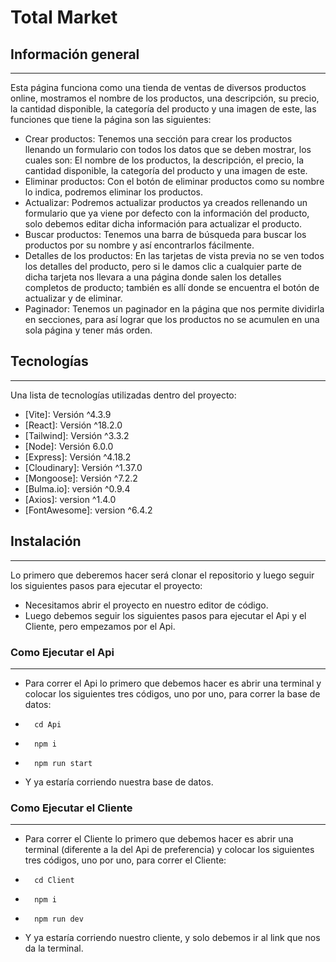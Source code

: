 # Total Market

## Información general
***
Esta página funciona como una tienda de ventas de diversos productos online, mostramos el nombre de los productos, una descripción, su precio, la cantidad disponible, la categoría del producto y una imagen de este, las funciones que tiene la página son las siguientes:

* Crear productos: Tenemos una sección para crear los productos llenando un formulario con todos los datos que se deben mostrar, los cuales son: El nombre de los productos, la descripción, el precio, la cantidad disponible, la categoría del producto y una imagen de este.
* Eliminar productos: Con el botón de eliminar productos como su nombre lo indica, podremos eliminar los productos. 
* Actualizar: Podremos actualizar productos ya creados rellenando un formulario que ya viene por defecto con la información del producto, solo debemos editar dicha información para actualizar el producto.  
* Buscar productos: Tenemos una barra de búsqueda para buscar los productos por su nombre y así encontrarlos fácilmente. 
* Detalles de los productos: En las tarjetas de vista previa no se ven todos los detalles del producto, pero si le damos clic a cualquier parte de dicha tarjeta nos llevara a una página donde salen los detalles completos de producto; también es allí donde se encuentra el botón de actualizar y de eliminar.
* Paginador: Tenemos un paginador en la página que nos permite dividirla en secciones, para así lograr que los productos no se acumulen en una sola página y tener más orden.

## Tecnologías
***
Una lista de tecnologías utilizadas dentro del proyecto:
* [Vite]: Versión ^4.3.9
* [React]: Versión ^18.2.0
* [Tailwind]: Versión ^3.3.2
* [Node]: Versión 6.0.0
* [Express]: Versión ^4.18.2   
* [Cloudinary]: Versión ^1.37.0 
* [Mongoose]: Versión ^7.2.2
* [Bulma.io]: versión ^0.9.4
* [Axios]: version ^1.4.0
* [FontAwesome]: version ^6.4.2
## Instalación
***
Lo primero que deberemos hacer será clonar el repositorio y luego seguir los siguientes pasos para ejecutar el proyecto:

* Necesitamos abrir el proyecto en nuestro editor de código. 
* Luego debemos seguir los siguientes pasos para ejecutar el Api y el Cliente, pero empezamos por el Api.

### Como Ejecutar el Api
***
* Para correr el Api lo primero que debemos hacer es abrir una terminal y colocar los siguientes tres códigos, uno por uno, para correr la base de datos:
*       cd Api
*       npm i
*       npm run start 
* Y ya estaría corriendo nuestra base de datos.

### Como Ejecutar el Cliente
***
* Para correr el Cliente lo primero que debemos hacer es abrir una terminal (diferente a la del Api de preferencia) y colocar los siguientes tres códigos, uno por uno, para correr el Cliente:
*       cd Client
*       npm i
*       npm run dev
* Y ya estaría corriendo nuestro cliente, y solo debemos ir al link que nos da la terminal.  
